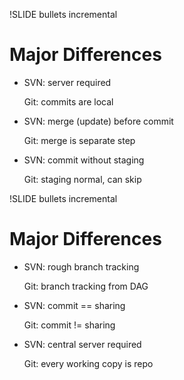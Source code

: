 !SLIDE bullets incremental
# Major Differences #

* SVN: server required

  Git: commits are local

* SVN: merge (update) before commit

  Git: merge is separate step

* SVN: commit without staging

  Git: staging normal, can skip

!SLIDE bullets incremental
# Major Differences #

* SVN: rough branch tracking

  Git: branch tracking from DAG

* SVN: commit == sharing

  Git: commit != sharing

* SVN: central server required

  Git: every working copy is repo
